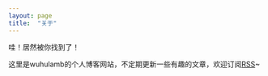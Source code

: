 ```yaml
---
layout: page
title:  "关于"
---
```


哇！居然被你找到了！

这里是wuhulamb的个人博客网站，不定期更新一些有趣的文章，欢迎订阅[RSS](https://wuhulamb.github.io/feed.xml)~

